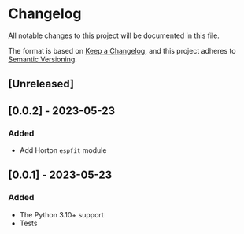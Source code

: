 # Changelog

All notable changes to this project will be documented in this file.

The format is based on [Keep a Changelog](https://keepachangelog.com/en/1.1.0/),
and this project adheres to [Semantic Versioning](https://semver.org/spec/v2.0.0.html).

## [Unreleased]

## [0.0.2] - 2023-05-23

### Added

- Add Horton `espfit` module

## [0.0.1] - 2023-05-23

### Added

- The Python 3.10+ support
- Tests
